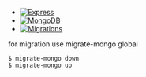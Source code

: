 - [![Express](https://img.shields.io/badge/Express-4.x-blue?logo=express&logoColor=white&style=flat-square)](https://expressjs.com/)
- [![MongoDB](https://img.shields.io/badge/MongoDB-4.x-green?logo=mongodb&logoColor=white&style=flat-square)](https://www.mongodb.com/)
- [![Migrations](https://img.shields.io/badge/Migrations-1.x-orange?logo=node.js&logoColor=white&style=flat-square)](https://www.npmjs.com/package/migrate-mongo)

for migration use migrate-mongo global
```console
$ migrate-mongo down
$ migrate-mongo up
```
